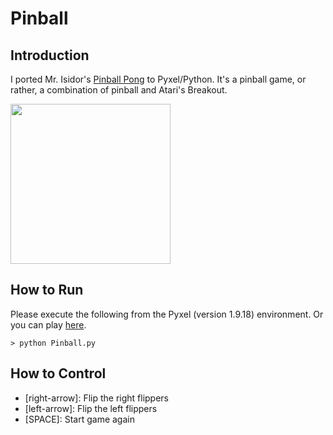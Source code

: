 # Pinball

## Introduction

I ported Mr. Isidor's [Pinball Pong](https://www.lexaloffle.com/bbs/?tid=28488) to Pyxel/Python. 
It's a pinball game, or rather, a combination of pinball and Atari's Breakout. 

<img src="https://github.com/jay-kumogata/RetroGames/blob/main/pyxel/pinball/screenshots/Pinball04.gif" width="256"> 

## How to Run

Please execute the following from the Pyxel (version 1.9.18) environment.
Or you can play [here](https://kitao.github.io/pyxel/wasm/launcher/?run=jay-kumogata.RetroGames.pyxel.pinball.Pinball).

	> python Pinball.py
	
## How to Control

- [right-arrow]: Flip the right flippers
- [left-arrow]: Flip the left flippers
- [SPACE]: Start game again
